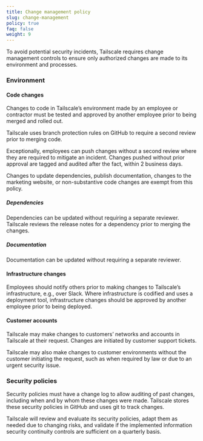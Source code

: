 ```yaml
---
title: Change management policy
slug: change-management
policy: true
faq: false
weight: 9
---
```


To avoid potential security incidents, Tailscale requires change management controls to ensure only authorized changes are made to its environment and processes.

### Environment

#### Code changes

Changes to code in Tailscale’s environment made by an employee or contractor must be tested and approved by another employee prior to being merged and rolled out.

Tailscale uses branch protection rules on GitHub to require a second review prior to merging code.

Exceptionally, employees can push changes without a second review where they are required to mitigate an incident. Changes pushed without prior approval are tagged and audited after the fact, within 2 business days.

Changes to update dependencies, publish documentation, changes to the marketing website, or non-substantive code changes are exempt from this policy.

##### Dependencies

Dependencies can be updated without requiring a separate reviewer. Tailscale reviews the release notes for a dependency prior to merging the changes.

##### Documentation

Documentation can be updated without requiring a separate reviewer.

#### Infrastructure changes

Employees should notify others prior to making changes to Tailscale’s infrastructure, e.g., over Slack. Where infrastructure is codified and uses a deployment tool, infrastructure changes should be approved by another employee prior to being deployed.

#### Customer accounts

Tailscale may make changes to customers’ networks and accounts in Tailscale at their request. Changes are initiated by customer support tickets.

Tailscale may also make changes to customer environments without the customer initiating the request, such as when required by law or due to an urgent security issue.

### Security policies

Security policies must have a change log to allow auditing of past changes, including when and by whom these changes were made. Tailscale stores these security policies in GitHub and uses git to track changes.

Tailscale will review and evaluate its security policies, adapt them as needed due to changing risks, and validate if the implemented information security continuity controls are sufficient on a quarterly basis.